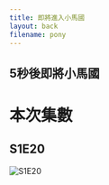 ```yaml
---
title: 即將進入小馬國
layout: back
filename: pony
--- 
```


## 5秒後即將小馬國

# 本次集數
## S1E20 
![S1E20](https://static.wikia.nocookie.net/mlp/images/9/9f/Fluttershy_happy_S1E20.png/revision/latest/scale-to-width-down/1000?cb=20130703155621)
